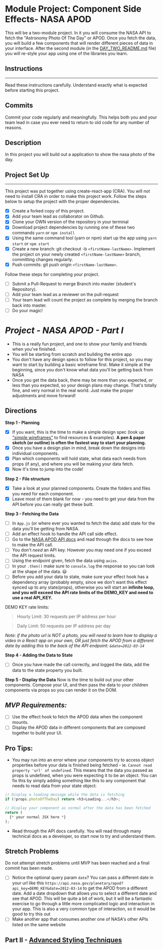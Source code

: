 # Module Project: Component Side Effects- NASA APOD

This will be a two-module project. In it you will consume the NASA API to fetch
the "Astronomy Photo Of The Day" or APOD. Once you fetch the data, you will
build a few components that will render different pieces of data in your
interface. After the second module (in the
[DAY_TWO_README.md](DAY_TWO_README.md) file) you will re-style your app using
one of the libraries you learn.

## Instructions

---

Read these instructions carefully. Understand exactly what is expected before
starting this project.

## Commits

Commit your code regularly and meaningfully. This helps both you and your team
lead in case you ever need to return to old code for any number of reasons.

## Description

In this project you will build out a application to show the nasa photo of the
day.

## Project Set Up

---

This project was put together using create-react-app (CRA). You will not need to
install CRA in order to make this project work. Follow the steps below to setup
the project with the proper dependencies.

- [x] Create a forked copy of this project.
- [x] Add your team lead as collaborator on Github.
- [x] Clone your OWN version of the repository in your terminal
- [x] Download project dependencies by running one of these two commands `yarn`
      or `npm install`
- [x] Using the same command tool (yarn or npm) start up the app using
      `yarn start` or `npm start`
- [x] Create a new branch: git checkout -b `<firstName-lastName>`. Implement the
      project on your newly created `<firstName-lastName>` branch, committing
      changes regularly.
- [x] Push commits: git push origin `<firstName-lastName>`.

Follow these steps for completing your project.

- [ ] Submit a Pull-Request to merge Branch into master (student's Repository).
- [ ] Add your team lead as a reviewer on the pull-request
- [ ] Your team lead will count the project as complete by merging the branch
      back into master.
- [ ] Do your magic!

# _Project - NASA APOD - Part I_

- This is a really fun project, and one to show your family and friends when
  you've finished.
- You will be starting from scratch and building the entire app
- You don't have any design specs to follow for this project, so you may want to
  start by building a basic wireframe first. Make it simple at the beginning,
  since you don't know what data you'll be getting back from NASA
- Once you get the data back, there may be more than you expected, or less than
  you expected, so your design plans may change. That's totally fine, and very
  normal in the real world. Just make the proper adjustments and move forward!

## Directions

**Step 1 - Planning**

- [x] If you want, this is the time to make a simple design spec (look up
      ["simple wireframes"](https://www.google.com/search?q=simple+wireframes)
      to find resources & examples). **A pen & paper sketch (or outline) is
      often the fastest way to start your planning.**
- [x] Once you have a design plan in mind, break down the designs into
      individual components.
- [x] Plan which components will hold state, what data each needs from props (if
      any), and where you will be making your data fetch.
- [x] Now it's time to jump into the code!

**Step 2 - File structure**

- [x] Take a look at your planned components. Create the folders and files you
      need for each component.
- [x] Leave most of them blank for now - you need to get your data from the API
      before you can really get these built.

**Step 3 - Fetching the Data**

- [ ] In `App.js` (or where ever you wanted to fetch the data) add state for the
      data you'll be getting from NASA.
- [ ] Add an effect hook to handle the API call side effect.
- [ ] Go to the [NASA APOD API docs](https://api.nasa.gov/#apod) and read
      through the docs to see how to make the API call.
- [ ] You don't _need_ an API key. However you may need one if you exceed the
      API request limits.
- [ ] Using the endpoint given, fetch the data using `axios`.
- [ ] In your `.then()` make sure to `console.log` the response so you can look
      at the shape of the data. 😃
- [ ] Before you add your data to state, make sure your effect hook has a
      dependency array (probably empty, since we don't want this effect synced
      up to any state/props), otherwise you will start an **infinite loop, and
      you will exceed the API rate limits of the DEMO_KEY and need to use a real
      API_KEY.**

DEMO KEY rate limits:

> Hourly Limit: 30 requests per IP address per hour

> Daily Limit: 50 requests per IP address per day

_Note: if the photo url is NOT a photo, you will need to learn how to display a
video in a React app on your own, OR just fetch the APOD from a different date
by adding this to the back of the API endpoint: `&date=2012-03-14`_

**Step 4 - Adding the Data to State**

- [ ] Once you have made the call correctly, and logged the data, add the data
      to the state property you built.

**Step 5 - Display the Data** Now is the time to build out your other
components. Compose your UI, and then pass the data to your children components
via props so you can render it on the DOM.

## _MVP Requirements:_

- [ ] Use the effect hook to fetch the APOD data when the component mounts.
- [ ] Display the APOD data in different components that are composed together
      to build your UI.

## Pro Tips:

- You may run into an error where your components try to access object
  properties before your data is finished being fetched - ie.
  `Cannot read property 'url' of undefined`. This means that the data you passed
  as props is undefined, when you were expecting it to be an object. You can fix
  this by simply adding something like this to any component that needs to read
  data from your state object:

```js
// Display a loading message while the data is fetching
if (!props.photoOfTheDay) return <h3>Loading...</h3>;

// Display your component as normal after the data has been fetched
return (
  {* your normal JSX here *}
);
```

- Read through the API docs carefully. You will read through many technical docs
  as a developer, so start now to try and understand them.

## Stretch Problems

Do not attempt stretch problems until MVP has been reached and a final commit
has been made.

- [ ] Notice the optional query param `date`? You can pass a different date in
      your url like this
      `https://api.nasa.gov/planetary/apod?api_key=DEMO_KEY&date=2012-03-14` to
      get the APOD from a different date. Add a date dropdown that allows you to
      select a different date and see that APOD. This will be quite a bit of
      work, but it will be a fantastic exercise to go through a little more
      complicated logic and interaction in your app. This is also a very common
      type of interaction, so it would be good to try this out
- [ ] Make another app that consumes another one of NASA's other APIs listed on
      the same website

## Part II - [Advanced Styling Techniques](DAY_TWO_README.md)
